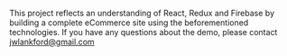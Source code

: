 This project reflects an understanding of React, Redux and Firebase by building a complete eCommerce site using the beforementioned technologies. If you have any questions about the demo, please contact jwlankford@gmail.com
